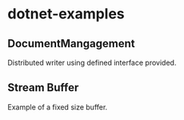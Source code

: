 # dotnet-examples

## DocumentMangagement
Distributed writer using defined interface provided.

## Stream Buffer
Example of a fixed size buffer.
